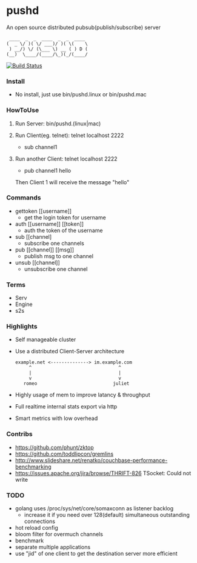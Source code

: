 pushd
====================
An open source distributed pubsub(publish/subscribe) server

	 ____  _  _  ____  _  _  ____ 
	(  _ \/ )( \/ ___)/ )( \(    \
	 ) __/) \/ (\___ \) __ ( ) D (
	(__)  \____/(____/\_)(_/(____/

[![Build Status](https://travis-ci.org/nicholaskh/pushd.svg?branch=master)](https://travis-ci.org/nicholaskh/pushd)

### Install

*	No install, just use bin/pushd.linux or bin/pushd.mac

### HowToUse

1.	Run Server: bin/pushd.(linux|mac)
2.	Run Client(eg. telnet): telnet localhost 2222
	- sub channel1
3.	Run another Client: telnet localhost 2222
	- pub channel1 hello

	Then Client 1 will receive the message "hello"

### Commands

*	gettoken [[username]]
	- get the login token for username
*	auth [[username]] [[token]]
	- auth the token of the username
*	sub [[channel]
	- subscribe one channels
*	pub [[channel]] [[msg]]
	- publish msg to one channel
*	unsub [[channel]]
	- unsubscribe one channel


### Terms

*	Serv
*	Engine
*	s2s

### Highlights

*   Self manageable cluster
*	Use a distributed Client-Server architecture
		
		example.net <--------------> im.example.com
		     ^                                ^
		     |                                |
		     v                                v
		   romeo                            juliet
*   Highly usage of mem to improve latancy & throughput
*   Full realtime internal stats export via http
*   Smart metrics with low overhead
	
### Contribs

*   https://github.com/phunt/zktop
*   https://github.com/toddlipcon/gremlins
*   http://www.slideshare.net/renatko/couchbase-performance-benchmarking
*   https://issues.apache.org/jira/browse/THRIFT-826 TSocket: Could not write

### TODO

*   golang uses /proc/sys/net/core/somaxconn as listener backlog
    - increase it if you need over 128(default) simultaneous outstanding connections
*   hot reload config
*   bloom filter for overmuch channels
*	benchmark
*	separate multiple applications
*	use "jid" of one client to get the destination server more efficient
